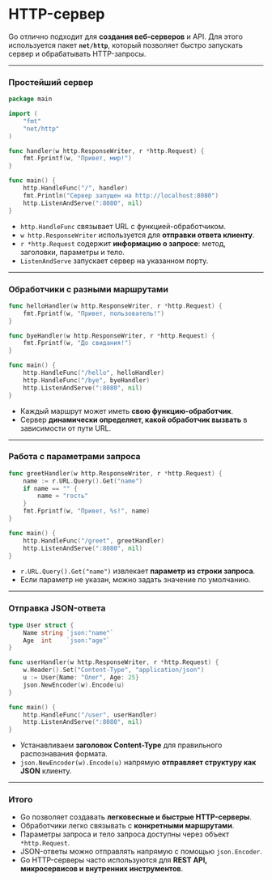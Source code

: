# HTTP-сервер

Go отлично подходит для **создания веб-серверов** и API. Для этого используется пакет **`net/http`**, который позволяет быстро запускать сервер и обрабатывать HTTP-запросы.

---

### Простейший сервер

```go
package main

import (
    "fmt"
    "net/http"
)

func handler(w http.ResponseWriter, r *http.Request) {
    fmt.Fprintf(w, "Привет, мир!")
}

func main() {
    http.HandleFunc("/", handler)
    fmt.Println("Сервер запущен на http://localhost:8080")
    http.ListenAndServe(":8080", nil)
}
```

* `http.HandleFunc` связывает URL с функцией-обработчиком.
* `w http.ResponseWriter` используется для **отправки ответа клиенту**.
* `r *http.Request` содержит **информацию о запросе**: метод, заголовки, параметры и тело.
* `ListenAndServe` запускает сервер на указанном порту.

---

### Обработчики с разными маршрутами

```go
func helloHandler(w http.ResponseWriter, r *http.Request) {
    fmt.Fprintf(w, "Привет, пользователь!")
}

func byeHandler(w http.ResponseWriter, r *http.Request) {
    fmt.Fprintf(w, "До свидания!")
}

func main() {
    http.HandleFunc("/hello", helloHandler)
    http.HandleFunc("/bye", byeHandler)
    http.ListenAndServe(":8080", nil)
}
```

* Каждый маршрут может иметь **свою функцию-обработчик**.
* Сервер **динамически определяет, какой обработчик вызвать** в зависимости от пути URL.

---

### Работа с параметрами запроса

```go
func greetHandler(w http.ResponseWriter, r *http.Request) {
    name := r.URL.Query().Get("name")
    if name == "" {
        name = "гость"
    }
    fmt.Fprintf(w, "Привет, %s!", name)
}

func main() {
    http.HandleFunc("/greet", greetHandler)
    http.ListenAndServe(":8080", nil)
}
```

* `r.URL.Query().Get("name")` извлекает **параметр из строки запроса**.
* Если параметр не указан, можно задать значение по умолчанию.

---

### Отправка JSON-ответа

```go
type User struct {
    Name string `json:"name"`
    Age  int    `json:"age"`
}

func userHandler(w http.ResponseWriter, r *http.Request) {
    w.Header().Set("Content-Type", "application/json")
    u := User{Name: "Олег", Age: 25}
    json.NewEncoder(w).Encode(u)
}

func main() {
    http.HandleFunc("/user", userHandler)
    http.ListenAndServe(":8080", nil)
}
```

* Устанавливаем **заголовок Content-Type** для правильного распознавания формата.
* `json.NewEncoder(w).Encode(u)` напрямую **отправляет структуру как JSON** клиенту.

---

### Итого

* Go позволяет создавать **легковесные и быстрые HTTP-серверы**.
* Обработчики легко связывать с **конкретными маршрутами**.
* Параметры запроса и тело запроса доступны через объект `*http.Request`.
* JSON-ответы можно отправлять напрямую с помощью `json.Encoder`.
* Go HTTP-серверы часто используются для **REST API, микросервисов и внутренних инструментов**.